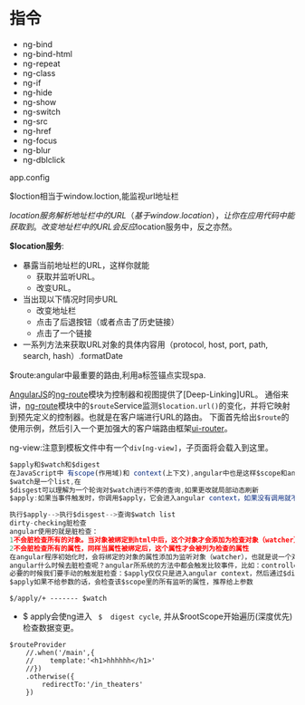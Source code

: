 # 指令

- ng-bind
- ng-bind-html
- ng-repeat
- ng-class
- ng-if
- ng-hide
- ng-show
- ng-switch
- ng-src
- ng-href
- ng-focus
- ng-blur
- ng-dblclick

app.config

$loction相当于window.loction,能监视url地址栏

$location服务解析地址栏中的URL（基于window.location），让你在应用代码中能获取到。改变地址栏中的URL会反应$location服务中，反之亦然。

**$location服务**:

- 暴露当前地址栏的URL，这样你就能
  - 获取并监听URL。
  - 改变URL。
- 当出现以下情况时同步URL
  - 改变地址栏
  - 点击了后退按钮（或者点击了历史链接）
  - 点击了一个链接
- 一系列方法来获取URL对象的具体内容用（protocol, host, port, path, search, hash）.formatDate







$route:angular中最重要的路由,利用a标签锚点实现spa.

[AngularJS](https://docs.angularjs.org/)的[ng-route](http://docs.angularjs.cn/api/ngRoute/service/$route)模块为控制器和视图提供了[Deep-Linking]URL。 通俗来讲，[ng-route](http://docs.angularjs.cn/api/ngRoute/service/$route)模块中的`$route`Service监测`$location.url()`的变化，并将它映射到预先定义的控制器。也就是在客户端进行URL的路由。 下面首先给出`$route`的使用示例，然后引入一个更加强大的客户端路由框架[ui-router](https://github.com/angular-ui/ui-router)。

ng-view:注意到模板文件中有一个`div[ng-view]`，子页面将会载入到这里。



```JavaScript
$apply和$watch和$digest
在JavaScript中 有scope(作用域)和 context(上下文),angular中也是这样$scope和angular context
$watch是一个list,在
$disgest可以理解为一个轮询对$watch进行不停的查询,如果更改就局部动态刷新
$apply:如果当事件触发时，你调用$apply，它会进入angular context，如果没有调用就不会进入。(angular在事件中封装了这一步)

执行$apply-->执行$disgest-->查询$watch list
dirty-checking脏检查
angular使用的就是脏检查：
1不会脏检查所有的对象。当对象被绑定到html中后，这个对象才会添加为检查对象（watcher）
2不会脏检查所有的属性，同样当属性被绑定后，这个属性才会被列为检查的属性
在angular程序初始化时，会将绑定的对象的属性添加为监听对象（watcher），也就是说一个对象绑定了N个属性，就会添加N个watcher。
angular什么时候去脏检查呢？angular所系统的方法中都会触发比较事件，比如：controller初始化的时候，所有以ng-开头的事件爱你执行后，都会出发脏检查
必要的时候我们要手动的触发脏检查：$apply仅仅只是进入angular context，然后通过$digest触发脏检查
$apply如果不给参数的话，会检查该$scope里的所有监听的属性，推荐给上参数
```



```$/apply/+ ------- $watch```

- $      apply会使ng进入     ` $  digest cycle`, 并从$rootScope开始遍历(深度优先)检查数据变更。

```
$routeProvider
    //.when('/main',{
    //    template:'<h1>hhhhhh</h1>'
    //})
    .otherwise({
        redirectTo:'/in_theaters'
    })
```